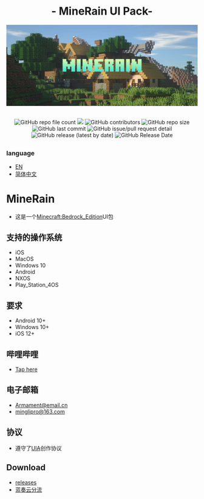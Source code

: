 # <div align="center">- MineRain UI Pack-</div>

<img src="https://github.com/Armamem0t/MineRain/blob/main/.github/pngs/icon.jpg?">

##
<div align="center"><img alt="GitHub repo file count" src="https://img.shields.io/github/directory-file-count/Armamem0t/MineRain?style=flat-square">
<img src="https://img.shields.io/github/followers/Armamem0t?logo=11&style=flat-square">
<img alt="GitHub contributors" src="https://img.shields.io/github/contributors/Armamem0t/MineRain?color=11&style=flat-square">
<img alt="GitHub repo size" src="https://img.shields.io/github/repo-size/Armamem0t/MineRain?style=flat-square">
<img alt="GitHub last commit" src="https://img.shields.io/github/last-commit/Armamem0t/MineRain?style=flat-square">
<img alt="GitHub issue/pull request detail" src="https://img.shields.io/github/issues/detail/last-update/Armamem0t/MineRain/1?style=flat-square">
<img alt="GitHub release (latest by date)" src="https://img.shields.io/github/downloads/Armamem0t/MineRain/Alpha/total?style=flat-square">
<img alt="GitHub Release Date" src="https://img.shields.io/github/release-date/Armamem0t/MineRain?style=flat-square"></div>

##

### language
- [EN](README.md)
- [简体中文](README_zh.md)


# MineRain

- 这是一个[Minecraft:Bedrock_Edition](https://www.minecraft.net/zh-hans/about-minecraft)UI包

## 支持的操作系统
- iOS
- MacOS
- Windows 10
- Android
- NXOS
- Play_Station_4OS

## 要求
- Android 10+
- Windows 10+
- iOS 12+

## 哔哩哔哩
- [Tap here](https://space.bilibili.com/1013220371)

## 电子邮箱
- Armament@email.cn
- minglipro@163.com

## 协议
- 遵守了[UIA](https://jq.qq.com/?_wv=1027&k=G05OsCyj)创作协议

## Download
- [releases](https://github.com/Armamem0t/MineRain/releases)
- [蓝奏云分流](https://mingliqwq.lanzouw.com/b030rgqha)

